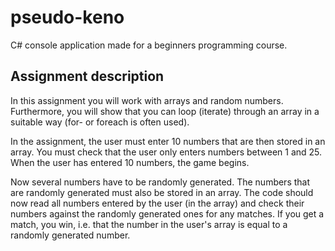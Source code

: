 # pseudo-keno
C# console application made for a beginners programming course.

## Assignment description
In this assignment you will work with arrays and random numbers.
Furthermore, you will show that you can loop (iterate) through an array in a suitable way (for- or foreach is often used).

In the assignment, the user must enter 10 numbers that are then stored in an array.
You must check that the user only enters numbers between 1 and 25.
When the user has entered 10 numbers, the game begins.

Now several numbers have to be randomly generated. The numbers that are randomly generated must also be stored in an array.
The code should now read all numbers entered by the user (in the array) and check their numbers against the randomly generated ones for any matches. If you get a match, you win, i.e.
that the number in the user's array is equal to a randomly generated number.
